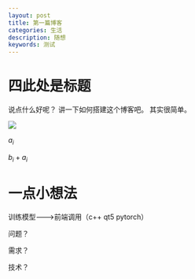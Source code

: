 ```yaml
---
layout: post
title: 第一篇博客
categories: 生活
description: 随想
keywords: 测试
---
```


<head>
    <script src="https://cdn.mathjax.org/mathjax/latest/MathJax.js?config=TeX-AMS-MML_HTMLorMML" type="text/javascript"></script>
    <script type="text/x-mathjax-config">
        MathJax.Hub.Config({
            tex2jax: {
            skipTags: ['script', 'noscript', 'style', 'textarea', 'pre'],
            inlineMath: [['$','$']]
            }
        });
    </script>
</head>


# 四此处是标题 
说点什么好呢？
讲一下如何搭建这个博客吧。
其实很简单。

![](/images/image-20200208111327052.png)

$a_i$

$b_i+a_i$

#  一点小想法

训练模型--->前端调用（c++ qt5  pytorch）

问题？

需求？

技术？

